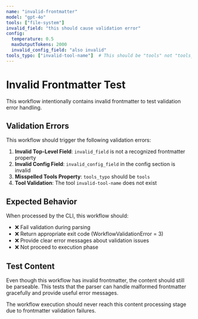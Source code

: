 ```yaml
---
name: "invalid-frontmatter"
model: "gpt-4o"
tools: ["file-system"]
invalid_field: "this should cause validation error"
config:
  temperature: 0.5
  maxOutputTokens: 2000
  invalid_config_field: "also invalid"
tools_typo: ["invalid-tool-name"]  # This should be "tools" not "tools_typo"
---
```


# Invalid Frontmatter Test

This workflow intentionally contains invalid frontmatter to test validation error handling.

## Validation Errors

This workflow should trigger the following validation errors:

1. **Invalid Top-Level Field**: `invalid_field` is not a recognized frontmatter property
2. **Invalid Config Field**: `invalid_config_field` in the config section is invalid
3. **Misspelled Tools Property**: `tools_typo` should be `tools`
4. **Tool Validation**: The tool `invalid-tool-name` does not exist

## Expected Behavior

When processed by the CLI, this workflow should:
- ❌ Fail validation during parsing
- ❌ Return appropriate exit code (WorkflowValidationError = 3)
- ❌ Provide clear error messages about validation issues
- ❌ Not proceed to execution phase

## Test Content

Even though this workflow has invalid frontmatter, the content should still be parseable.
This tests that the parser can handle malformed frontmatter gracefully and provide useful error messages.

The workflow execution should never reach this content processing stage due to frontmatter validation failures.